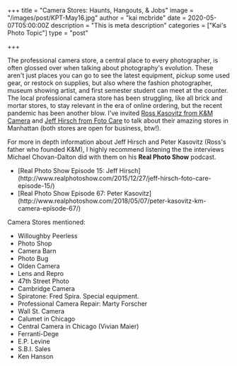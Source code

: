 +++
title = "Camera Stores: Haunts, Hangouts, & Jobs"
image = "/images/post/KPT-May16.jpg"
author = "kai mcbride"
date = 2020-05-07T05:00:00Z
description = "This is meta description"
categories = ["Kai's Photo Topic"]
type = "post"

+++


The professional camera store, a central place to every photographer, is often glossed over when talking about photography's evolution. These aren't just places you can go to see the latest equipment, pickup some used gear, or restock on supplies, but also where the fashion photographer, museum showing artist, and first semester student can meet at the counter. The local professional camera store has been struggling, like all brick and mortar stores, to stay relevant in the era of online ordering, but the recent pandemic has been another blow. I've invited [Ross Kasovitz from K&M Camera](http://kmcamera.com) and [Jeff Hirsch from Foto Care](http://fotocare.com) to talk about their amazing stores in Manhattan (both stores are open for business, btw!).

For more in depth information about Jeff Hirsch and Peter Kasovitz (Ross's father who founded K&M), I highly recommend listening the the interviews Michael Chovan-Dalton did with them on his __Real Photo Show__ podcast.
<ul>
	<li>[Real Photo Show Episode 15: Jeff Hirsch](http://www.realphotoshow.com/2015/12/27/jeff-hirsch-foto-care-episode-15/)
	<li>[Real Photo Show Episode 67: Peter Kasovitz](http://www.realphotoshow.com/2018/05/07/peter-kasovitz-km-camera-episode-67/)
</ul>

Camera Stores mentioned:
<ul>
	<li>Willoughby Peerless
	<li>Photo Shop
	<li>Camera Barn
	<li>Photo Bug
	<li>Olden Camera 
	<li>Lens and Repro
	<li>47th Street Photo
	<li>Cambridge Camera
	<li>Spiratone: Fred Spira. Special equipment.
	<li>Professional Camera Repair: Marty Forscher
	<li>Wall St. Camera
	<li>Calumet in Chicago
	<li>Central Camera in Chicago (Vivian Maier)
	<li>Ferranti-Dege
	<li>E.P. Levine
	<li>S.B.I. Sales
	<li>Ken Hanson
</ul>